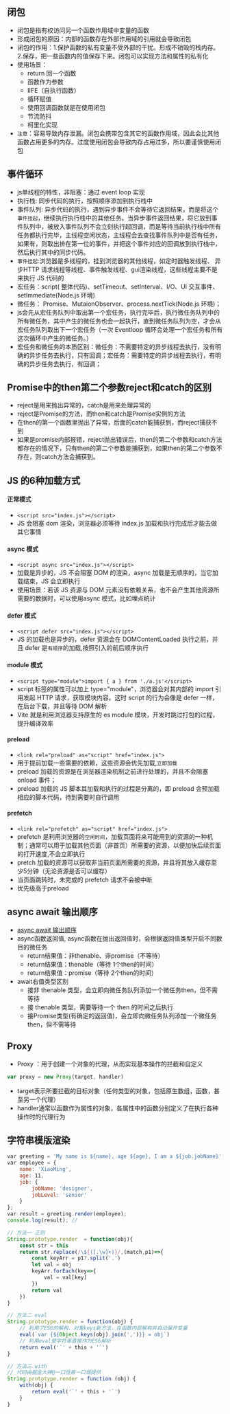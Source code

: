 
## 闭包
- 闭包是指有权访问另一个函数作用域中变量的函数
- 形成闭包的原因：内部的函数存在外部作用域的引用就会导致闭包
- 闭包的作用：1.保护函数的私有变量不受外部的干扰。形成不销毁的栈内存。2.保存，把一些函数内的值保存下来。闭包可以实现方法和属性的私有化
- 使用场景：
  - return 回一个函数
  - 函数作为参数
  - IIFE（自执行函数）
  - 循环赋值
  - 使用回调函数就是在使用闭包
  - 节流防抖
  - 柯里化实现
- `注意`：容易导致内存泄漏。闭包会携带包含其它的函数作用域，因此会比其他函数占用更多的内存。过度使用闭包会导致内存占用过多，所以要谨慎使用闭包


## 事件循环
- js单线程的特性，非阻塞：通过 event loop 实现
- 执行栈: 同步代码的执行，按照顺序添加到执行栈中
- 事件队列: 异步代码的执行，遇到异步事件不会等待它返回结果，而是将这个`事件挂起`，继续执行执行栈中的其他任务。当异步事件返回结果，将它放到事件队列中，被放入事件队列不会立刻执行起回调，而是等待当前执行栈中所有任务都执行完毕，主线程空闲状态，主线程会去查找事件队列中是否有任务，如果有，则取出排在第一位的事件，并把这个事件对应的回调放到执行栈中，然后执行其中的同步代码。
- `事件挂起`:浏览器是多线程的，挂到浏览器的其他线程，如定时器触发线程、 异步HTTP 请求线程等线程、事件触发线程、gui渲染线程，这些线程主要不是来执行 JS 代码的
- 宏任务：script( 整体代码)、setTimeout、setInterval、I/O、UI 交互事件、setImmediate(Node.js 环境)
- 微任务： Promise、MutaionObserver、process.nextTick(Node.js 环境)；
- js会先从宏任务队列中取出第一个宏任务，执行完毕后，执行微任务队列中的所有微任务，其中产生的微任务也会一起执行，直到微任务队列为空，才会从宏任务队列取出下一个宏任务（一次 Eventloop 循环会处理一个宏任务和所有这次循环中产生的微任务。）
- 宏任务和微任务的本质区别：微任务：不需要特定的异步线程去执行，没有明确的异步任务去执行，只有回调；宏任务：需要特定的异步线程去执行，有明确的异步任务去执行，有回调；

## Promise中的then第二个参数reject和catch的区别
- reject是用来抛出异常的，catch是用来处理异常的
- reject是Promise的方法，而then和catch是Promise实例的方法
- 在then的第一个函数里抛出了异常，后面的catch能捕获到，而reject捕获不到
- 如果是promise内部报错，reject抛出错误后，then的第二个参数和catch方法都存在的情况下，只有then的第二个参数能捕获到，如果then的第二个参数不存在，则catch方法会捕获到。


## JS 的6种加载方式
#### 正常模式
- `<script src="index.js"></script>`
- JS 会阻塞 dom 渲染，浏览器必须等待 index.js 加载和执行完成后才能去做其它事情

#### async 模式
- `<script async src="index.js"></script>`
- 加载是异步的，JS 不会阻塞 DOM 的渲染，async 加载是无顺序的，当它加载结束，JS 会立即执行
- 使用场景：若该 JS 资源与 DOM 元素没有依赖关系，也不会产生其他资源所需要的数据时，可以使用async 模式，比如埋点统计

#### defer 模式
- `<script defer src="index.js"></script>`
- JS 的加载也是异步的，defer 资源会在 DOMContentLoaded 执行之前，并且 defer 是`有顺序`的加载,按照引入的前后顺序执行

#### module 模式
- `<script type="module">import { a } from './a.js'</script>`
- script 标签的属性可以加上 type="module"，浏览器会对其内部的 import 引用发起 HTTP 请求，获取模块内容。这时 script 的行为会像是 defer 一样，在后台下载，并且等待 DOM 解析
- Vite 就是利用浏览器支持原生的 es module 模块，开发时跳过打包的过程，提升编译效率

#### preload
- `<link rel="preload" as="script" href="index.js">`
- 用于提前加载一些需要的依赖，这些资源会优先加载,`立即加载`
- preload 加载的资源是在浏览器渲染机制之前进行处理的，并且不会阻塞 onload 事件；
- preload 加载的 JS 脚本其加载和执行的过程是分离的，即 preload 会预加载相应的脚本代码，待到需要时自行调用

#### prefetch
- `<link rel="prefetch" as="script" href="index.js">`
- prefetch 是利用浏览器的`空闲时间`，加载页面将来可能用到的资源的一种机制；通常可以用于加载其他页面（非首页）所需要的资源，以便加快后续页面的打开速度,不会立即执行
- pretch 加载的资源可以获取非当前页面所需要的资源，并且将其放入缓存至少5分钟（无论资源是否可以缓存）
- 当页面跳转时，未完成的 prefetch 请求不会被中断
- 优先级高于preload


## async await 输出顺序
- [async await 输出顺序](https://juejin.cn/post/7194744938276323384)
- async函数返回值, async函数在抛出返回值时，会根据返回值类型开启不同数目的微任务
    - return结果值：非thenable、非promise（不等待）
    - return结果值：thenable（等待 1个then的时间）
    - return结果值：promise（等待 2个then的时间）
- await右值类型区别
    - 接非 thenable 类型，会立即向微任务队列添加一个微任务then，但不需等待
    - 接 thenable 类型，需要等待一个 then 的时间之后执行
    - 接Promise类型(有确定的返回值)，会立即向微任务队列添加一个微任务then，但不需等待

## Proxy
- Proxy ：用于创建一个对象的代理，从而实现基本操作的拦截和自定义
```js
var proxy = new Proxy(target, handler)
```
- target表示所要拦截的目标对象（任何类型的对象，包括原生数组，函数，甚至另一个代理）
- handler通常以函数作为属性的对象，各属性中的函数分别定义了在执行各种操作时的代理行为


## 字符串模版渲染
```js
var greeting = 'My name is ${name}, age ${age}, I am a ${job.jobName}';
var employee = {
    name: 'XiaoMing',
    age: 11,
    job: {
        jobName: 'designer',
        jobLevel: 'senior'
    }
};
var result = greeting.render(employee);
console.log(result); //

// 方法一 正则
String.prototype.render  = function(obj){
    const str = this
    return str.replace(/\${([.\w]+)}/,(match,p1)=>{
        const keyArr = p1?.split('.')
        let val = obj
        keyArr.forEach(key=>{
            val = val[key]
        })
        return val
    })
}

// 方法二 eval
String.prototype.render = function(obj) {
    // 利用了ES6的解构、对象keys新方法，在函数内部解构并自动展开变量
    eval(`var {${Object.keys(obj).join(',')}} = obj`)
    // 利用eval使字符串直接作为ES6解析
    return eval('`' + this + '`')
}

// 方法三 with
// 代码由掘金大神@一口怪兽一口烟提供
String.prototype.render = function (obj) {
    with(obj) {
        return eval('`' + this + '`')
    }
}

```


